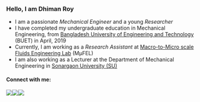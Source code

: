 ### Hello, I am <strong>Dhiman Roy</strong>

<table>
  <tr>
      <ul>
        <li>I am a passionate <em>Mechanical Engineer</em> and a young <em>Researcher</em> </li>
        <li>I have completed my undergraduate education in Mechanical Engineering, from <a href="https://www.buet.ac.bd/web/#/">Bangladesh University of Engineering and Technology</a> (BUET) in April, 2019</li>
        <li>Currently, I am working as a <em>Research Assistant</em> at <a href="https://toufiquehasan.buet.ac.bd/research/lab/home.html">Macro-to-Micro scale Fluids Engineering Lab</a>  (MμFEL)</li>
        <li>I am also working as a Lecturer at the Department of Mechanical Engineering in <a href="http://su.edu.bd">Sonargaon University (SU)</a></li>
      </ul>
      <h4>Connect with me:</h4>
      <a href="mailto:dhimanroy117@gmail.com"><img src ="https://img.shields.io/badge/email-%23.svg?&style=for-the-badge&logo=www&logoColor=white%22&color=black"></a>
      <a href="https://dhimanroy.github.io/"><img src ="https://img.shields.io/badge/website-%23.svg?&style=for-the-badge&logo=www&logoColor=white%22&color=black"></a>
      <a href="https://scholar.google.com/citations?user=4OYyS6AAAAAJ"><img src="https://img.shields.io/badge/Google%20Scholar-%23.svg?&style=for-the-badge&logo=www&logoColor=white%22&color=black"></a>
  </tr>
</table>

